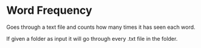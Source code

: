 # Word Frequency

Goes through a text file and counts how many times it has seen each word.

If given a folder as input it will go through every .txt file in the folder.
